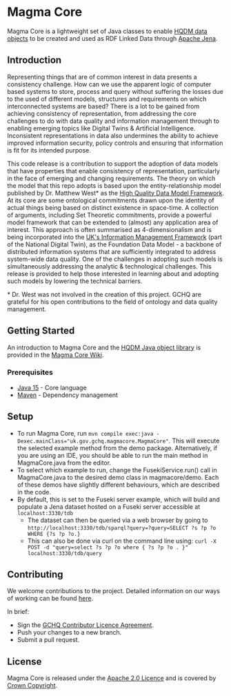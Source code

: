 # Magma Core

Magma Core is a lightweight set of Java classes to enable [HQDM data objects](https://github.com/gchq/HQDM) to be created and used as RDF Linked Data through [Apache Jena](https://jena.apache.org).

## Introduction

Representing things that are of common interest in data presents a consistency challenge. How can we use the apparent logic of computer based systems to store, process and query without suffering the losses due to the used of different models, structures and requirements on which interconnected systems are based? There is a lot to be gained from achieving consistency of representation, from addressing the core challenges to do with data quality and information management through to enabling emerging topics like Digital Twins & Artificial Intelligence. Inconsistent representations in data also undermines the ability to achieve improved information security, policy controls and ensuring that information is fit for its intended purpose.

This code release is a contribution to support the adoption of data models that have properties that enable consistency of representation, particularly in the face of emerging and changing requirements. The theory on which the model that this repo adopts is based upon the entity-relationship model published by Dr. Matthew West\* as the [High Quality Data Model Framework](http://www.informationjunction.co.uk/hqdm_framework/). At its core are some ontological commitments drawn upon the identity of actual things being based on distinct existence in space-time. A collection of arguments, including Set Theoretic commitments, provide a powerful model framework that can be extended to (almost) any application area of interest. This approach is often summarised as 4-dimensionalism and is being incorporated into the [UK's Information Management Framework]() (part of the National Digital Twin), as the Foundation Data Model - a backbone of distributed information systems that are sufficiently integrated to address system-wide data quality. One of the challenges in adopting such models is simultaneously addressing the analytic & technological challenges. This release is provided to help those interested in learning about and adopting such models by lowering the technical barriers.

\* Dr. West was not involved in the creation of this project. GCHQ are grateful for his open contributions to the field of ontology and data quality management.

## Getting Started

An introduction to Magma Core and the [HQDM Java object library](https://github.com/gchq/HQDM) is provided in the [Magma Core Wiki](https://github.com/gchq/MagmaCore/wiki).

### Prerequisites

- [Java 15](https://openjdk.java.net/projects/jdk/15/) - Core language
- [Maven](https://maven.apache.org/) - Dependency management

## Setup

- To run Magma Core, run `mvn compile exec:java -Dexec.mainClass="uk.gov.gchq.magmacore.MagmaCore"`. This will execute the selected example method from the demo package. Alternatively, if you are using an IDE, you should be able to run the main method in MagmaCore.java from the editor.
- To select which example to run, change the FusekiService.run() call in MagmaCore.java to the desired demo class in magmacore/demo. Each of these demos have slightly different behaviours, which are described in the code.
- By default, this is set to the Fuseki server example, which will build and populate a Jena dataset hosted on a Fuseki server accessible at `localhost:3330/tdb`
  - The dataset can then be queried via a web browser by going to `http://localhost:3330/tdb/sparql?query=?query=SELECT ?s ?p ?o WHERE {?s ?p ?o.}`
  - This can also be done via curl on the command line using: `curl -X POST -d "query=select ?s ?p ?o where { ?s ?p ?o . }" localhost:3330/tdb/query`

## Contributing

We welcome contributions to the project. Detailed information on our ways of working can be found [here](CONTRIBUTING.md).

In brief:

- Sign the [GCHQ Contributor Licence Agreement](https://cla-assistant.io/gchq/MagmaCore).
- Push your changes to a new branch.
- Submit a pull request.

## License

Magma Core is released under the [Apache 2.0 Licence](https://www.apache.org/licenses/LICENSE-2.0) and is covered by [Crown Copyright](https://www.nationalarchives.gov.uk/information-management/re-using-public-sector-information/copyright-and-re-use/crown-copyright/).
